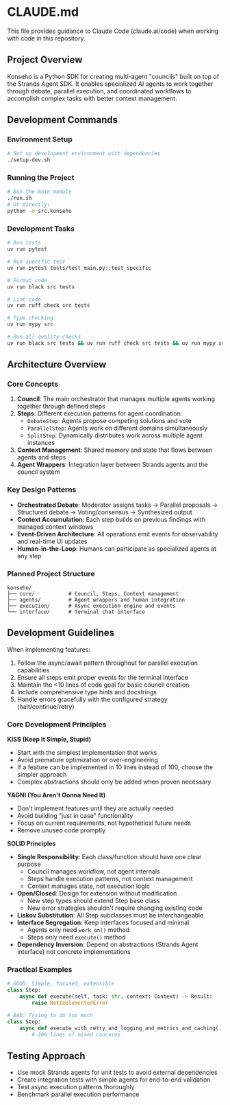 # CLAUDE.md

This file provides guidance to Claude Code (claude.ai/code) when working with code in this repository.

## Project Overview

Konseho is a Python SDK for creating multi-agent "councils" built on top of the Strands Agent SDK. It enables specialized AI agents to work together through debate, parallel execution, and coordinated workflows to accomplish complex tasks with better context management.

## Development Commands

### Environment Setup
```bash
# Set up development environment with dependencies
./setup-dev.sh
```

### Running the Project
```bash
# Run the main module
./run.sh
# Or directly:
python -m src.konseho
```

### Development Tasks
```bash
# Run tests
uv run pytest

# Run specific test
uv run pytest tests/test_main.py::test_specific

# Format code
uv run black src tests

# Lint code
uv run ruff check src tests

# Type checking
uv run mypy src

# Run all quality checks
uv run black src tests && uv run ruff check src tests && uv run mypy src && uv run pytest
```

## Architecture Overview

### Core Concepts

1. **Council**: The main orchestrator that manages multiple agents working together through defined steps
2. **Steps**: Different execution patterns for agent coordination:
   - `DebateStep`: Agents propose competing solutions and vote
   - `ParallelStep`: Agents work on different domains simultaneously
   - `SplitStep`: Dynamically distributes work across multiple agent instances
3. **Context Management**: Shared memory and state that flows between agents and steps
4. **Agent Wrappers**: Integration layer between Strands agents and the council system

### Key Design Patterns

- **Orchestrated Debate**: Moderator assigns tasks → Parallel proposals → Structured debate → Voting/consensus → Synthesized output
- **Context Accumulation**: Each step builds on previous findings with managed context windows
- **Event-Driven Architecture**: All operations emit events for observability and real-time UI updates
- **Human-in-the-Loop**: Humans can participate as specialized agents at any step

### Planned Project Structure
```
konseho/
├── core/           # Council, Steps, Context management
├── agents/         # Agent wrappers and human integration
├── execution/      # Async execution engine and events
└── interface/      # Terminal chat interface
```

## Development Guidelines

When implementing features:
1. Follow the async/await pattern throughout for parallel execution capabilities
2. Ensure all steps emit proper events for the terminal interface
3. Maintain the <10 lines of code goal for basic council creation
4. Include comprehensive type hints and docstrings
5. Handle errors gracefully with the configured strategy (halt/continue/retry)

### Core Development Principles

**KISS (Keep It Simple, Stupid)**
- Start with the simplest implementation that works
- Avoid premature optimization or over-engineering
- If a feature can be implemented in 10 lines instead of 100, choose the simpler approach
- Complex abstractions should only be added when proven necessary

**YAGNI (You Aren't Gonna Need It)**
- Don't implement features until they are actually needed
- Avoid building "just in case" functionality
- Focus on current requirements, not hypothetical future needs
- Remove unused code promptly

**SOLID Principles**
- **Single Responsibility**: Each class/function should have one clear purpose
  - Council manages workflow, not agent internals
  - Steps handle execution patterns, not context management
  - Context manages state, not execution logic
- **Open/Closed**: Design for extension without modification
  - New step types should extend Step base class
  - New error strategies shouldn't require changing existing code
- **Liskov Substitution**: All Step subclasses must be interchangeable
- **Interface Segregation**: Keep interfaces focused and minimal
  - Agents only need `work_on()` method
  - Steps only need `execute()` method
- **Dependency Inversion**: Depend on abstractions (Strands Agent interface) not concrete implementations

### Practical Examples
```python
# GOOD: Simple, focused, extensible
class Step:
    async def execute(self, task: str, context: Context) -> Result:
        raise NotImplementedError

# BAD: Trying to do too much
class Step:
    async def execute_with_retry_and_logging_and_metrics_and_caching(...):
        # 200 lines of mixed concerns
```

## Testing Approach

- Use mock Strands agents for unit tests to avoid external dependencies
- Create integration tests with simple agents for end-to-end validation
- Test async execution patterns thoroughly
- Benchmark parallel execution performance